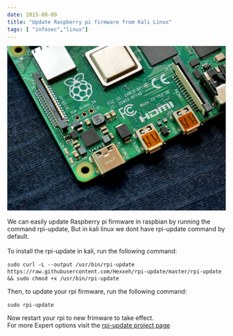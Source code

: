 ```yaml
---
date: 2015-08-09
title: "Update Raspberry pi firmware from Kali Linux"
tags: [ "infosec","linux"]
---
```

![flashing rpi](/assets/img/rpi/rpi-firmware.webp)

We can easily update Raspberry pi firmware in raspbian by running the command rpi-update, But in kali linux we dont have rpi-update command by default.
<br><br>
To install the rpi-update  in kali, run the following command:


```
sudo curl -L --output /usr/bin/rpi-update https://raw.githubusercontent.com/Hexxeh/rpi-update/master/rpi-update && sudo chmod +x /usr/bin/rpi-update
```

Then, to update your rpi firmware, run the following command:

```
sudo rpi-update
```

Now restart your rpi to new frimware to take effect.
<br>
For more Expert options visit the [rpi-update project page](https://github.com/Hexxeh/rpi-update)

